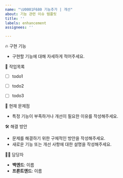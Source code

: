 ```yaml
---
name: "\U0001F680 기능추가 | 개선"
about: 기능 관련 이슈 템플릿
title: ''
labels: enhancement
assignees: ''

---
```


<!--📚 GitHub 이슈 작성 템플릿 -->
<!-- 필요한 제목을 복사 붙여넣기하여 사용해주세요!
		feat: 무슨 부분 기능 추가
		refactor: 무슨 부분 기능 개선
		docs: 무슨 문서 수정
		test: 무슨 테스트 추가
		chore: 잡일, 빌드, 설정 변경
-->

<!-- 기능 추가 -->
🔥 구현 기능
- 구현할 기능에 대해 자세하게 적어주세요.

🚧 작업목록
- [ ] todo1
- [ ] todo2
- [ ] todo3


<!-- 기능 개선 -->
📝 현재 문제점

- 특정 기능이 부족하거나 개선이 필요한 이유를 작성해주세요.

🛠️ 해결 방안

- 문제를 해결하기 위한 구체적인 방안을 작성해주세요.
- 새로운 기능 또는 개선 사항에 대한 설명을 작성해주세요.

<!-- 주석 해제하고 사용해주세요 (기능추가,기능개선 작성시 작성 하시면됩니다)
⚙️ 작업 내용
- 기능 구현에 필요한 작업 항목을 작성합니다.
- 예: API 설계, 프론트엔드 화면 구성 등.
-->


🙋‍♂️ 담당자
- **백엔드**: 이름
- **프론트엔드**: 이름
